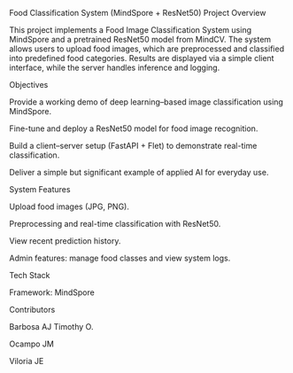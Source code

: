 Food Classification System (MindSpore + ResNet50)
Project Overview

This project implements a Food Image Classification System using MindSpore and a pretrained ResNet50 model from MindCV.
The system allows users to upload food images, which are preprocessed and classified into predefined food categories. Results are displayed via a simple client interface, while the server handles inference and logging.

Objectives

Provide a working demo of deep learning–based image classification using MindSpore.

Fine-tune and deploy a ResNet50 model for food image recognition.

Build a client–server setup (FastAPI + Flet) to demonstrate real-time classification.

Deliver a simple but significant example of applied AI for everyday use.

System Features

Upload food images (JPG, PNG).

Preprocessing and real-time classification with ResNet50.

View recent prediction history.

Admin features: manage food classes and view system logs.

Tech Stack

Framework: MindSpore

Contributors

Barbosa AJ Timothy O.

Ocampo JM

Viloria JE
